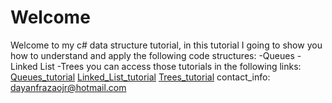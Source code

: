 # Welcome
Welcome to my c# data structure tutorial, in this tutorial I going to show you how to understand and apply the following code structures:
-Queues
-Linked List
-Trees
you can access those tutorials in the following links:
[Queues_tutorial](queue_tutorial/1-queues.md)
[Linked_List_tutorial](linked_list_tutorial/2-linked_list.md)
[Trees_tutorial](trees_tutorial/3-trees.md)
contact_info: dayanfrazaojr@hotmail.com